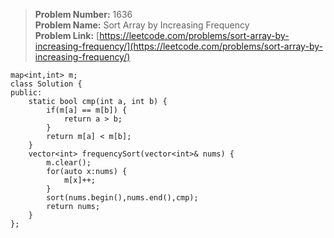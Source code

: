 > **Problem Number:** 1636 <br>
> **Problem Name:** Sort Array by Increasing Frequency <br>
> **Problem Link:** [https://leetcode.com/problems/sort-array-by-increasing-frequency/](https://leetcode.com/problems/sort-array-by-increasing-frequency/) <br>

    map<int,int> m;
    class Solution {
    public:
        static bool cmp(int a, int b) {
            if(m[a] == m[b]) {
                return a > b;
            }
            return m[a] < m[b];
        }
        vector<int> frequencySort(vector<int>& nums) {
            m.clear();
            for(auto x:nums) {
                m[x]++;
            }
            sort(nums.begin(),nums.end(),cmp);
            return nums;
        }
    };